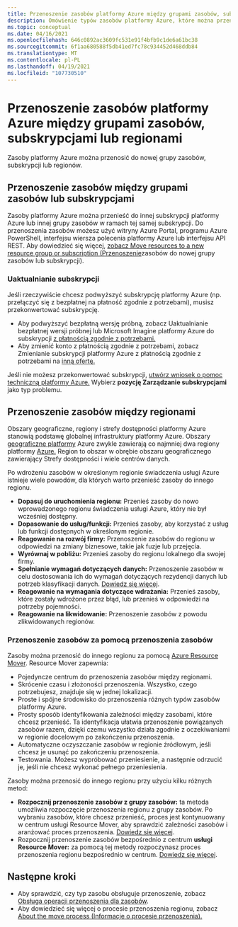 ```yaml
---
title: Przenoszenie zasobów platformy Azure między grupami zasobów, subskrypcjami lub regionami.
description: Omówienie typów zasobów platformy Azure, które można przenosić między grupami zasobów, subskrypcjami lub regionami.
ms.topic: conceptual
ms.date: 04/16/2021
ms.openlocfilehash: 646c0892ac3609fc531e91f4bfb9c1de6a61bc38
ms.sourcegitcommit: 6f1aa680588f5db41ed7fc78c934452d468ddb84
ms.translationtype: MT
ms.contentlocale: pl-PL
ms.lasthandoff: 04/19/2021
ms.locfileid: "107730510"
---
```

# <a name="move-azure-resources-across-resource-groups-subscriptions-or-regions"></a>Przenoszenie zasobów platformy Azure między grupami zasobów, subskrypcjami lub regionami

Zasoby platformy Azure można przenosić do nowej grupy zasobów, subskrypcji lub regionów.

## <a name="move-resources-across-resource-groups-or-subscriptions"></a>Przenoszenie zasobów między grupami zasobów lub subskrypcjami

Zasoby platformy Azure można przenieść do innej subskrypcji platformy Azure lub innej grupy zasobów w ramach tej samej subskrypcji. Do przenoszenia zasobów możesz użyć witryny Azure Portal, programu Azure PowerShell, interfejsu wiersza polecenia platformy Azure lub interfejsu API REST. Aby dowiedzieć się więcej, [zobacz Move resources to a new resource group or subscription (Przenoszenie](move-resource-group-and-subscription.md)zasobów do nowej grupy zasobów lub subskrypcji).

### <a name="upgrade-a-subscription"></a>Uaktualnianie subskrypcji

Jeśli rzeczywiście chcesz podwyższyć subskrypcję platformy Azure (np. przełączyć się z bezpłatnej na płatność zgodnie z potrzebami), musisz przekonwertować subskrypcję.

- Aby podwyższyć bezpłatną wersję próbną, zobacz Uaktualnianie bezpłatnej wersji próbnej lub Microsoft Imagine platformy Azure do subskrypcji [z płatnością zgodnie z potrzebami.](../../cost-management-billing/manage/upgrade-azure-subscription.md)
- Aby zmienić konto z płatnością zgodnie z potrzebami, zobacz Zmienianie subskrypcji platformy Azure z płatnością zgodnie z potrzebami na [inną ofertę.](../../cost-management-billing/manage/switch-azure-offer.md)

Jeśli nie możesz przekonwertować subskrypcji, [utwórz wniosek o pomoc techniczną platformy Azure.](../../azure-portal/supportability/how-to-create-azure-support-request.md) Wybierz **pozycję Zarządzanie subskrypcjami** jako typ problemu.

## <a name="move-resources-across-regions"></a>Przenoszenie zasobów między regionami

Obszary geograficzne, regiony i strefy dostępności platformy Azure stanowią podstawę globalnej infrastruktury platformy Azure. Obszary [geograficzne platformy](https://azure.microsoft.com/global-infrastructure/geographies/) Azure zwykle zawierają co najmniej dwa regiony platformy [Azure.](https://azure.microsoft.com/global-infrastructure/regions/) Region to obszar w obrębie obszaru geograficznego zawierający Strefy dostępności i wiele centrów danych.

Po wdrożeniu zasobów w określonym regionie świadczenia usługi Azure istnieje wiele powodów, dla których warto przenieść zasoby do innego regionu.

- **Dopasuj do uruchomienia regionu:** Przenieś zasoby do nowo wprowadzonego regionu świadczenia usługi Azure, który nie był wcześniej dostępny.
- **Dopasowanie do usług/funkcji:** Przenieś zasoby, aby korzystać z usług lub funkcji dostępnych w określonym regionie.
- **Reagowanie na rozwój firmy:** Przenoszenie zasobów do regionu w odpowiedzi na zmiany biznesowe, takie jak fuzje lub przejęcia.
- **Wyrównaj w pobliżu:** Przenieś zasoby do regionu lokalnego dla swojej firmy.
- **Spełnianie wymagań dotyczących danych:** Przenoszenie zasobów w celu dostosowania ich do wymagań dotyczących rezydencji danych lub potrzeb klasyfikacji danych. [Dowiedz się więcej](https://azure.microsoft.com/mediahandler/files/resourcefiles/achieving-compliant-data-residency-and-security-with-azure/Achieving_Compliant_Data_Residency_and_Security_with_Azure.pdf).
- **Reagowanie na wymagania dotyczące wdrażania:** Przenieś zasoby, które zostały wdrożone przez błąd, lub przenieś w odpowiedzi na potrzeby pojemności.
- **Reagowanie na likwidowanie:** Przenoszenie zasobów z powodu zlikwidowanych regionów.

### <a name="move-resources-with-resource-mover"></a>Przenoszenie zasobów za pomocą przenoszenia zasobów

Zasoby można przenosić do innego regionu za pomocą [Azure Resource Mover](../../resource-mover/overview.md). Resource Mover zapewnia:

- Pojedyncze centrum do przenoszenia zasobów między regionami.
- Skrócenie czasu i złożoności przenoszenia. Wszystko, czego potrzebujesz, znajduje się w jednej lokalizacji.
- Proste i spójne środowisko do przenoszenia różnych typów zasobów platformy Azure.
- Prosty sposób identyfikowania zależności między zasobami, które chcesz przenieść. Ta identyfikacja ułatwia przenoszenie powiązanych zasobów razem, dzięki czemu wszystko działa zgodnie z oczekiwaniami w regionie docelowym po zakończeniu przenoszenia.
- Automatyczne oczyszczanie zasobów w regionie źródłowym, jeśli chcesz je usunąć po zakończeniu przenoszenia.
- Testowania. Możesz wypróbować przeniesienie, a następnie odrzucić je, jeśli nie chcesz wykonać pełnego przeniesienia.

Zasoby można przenosić do innego regionu przy użyciu kilku różnych metod:

- **Rozpocznij przenoszenie zasobów z grupy zasobów:** ta metoda umożliwia rozpoczęcie przenoszenia regionu z grupy zasobów. Po wybraniu zasobów, które chcesz przenieść, proces jest kontynuowany w centrum usługi Resource Mover, aby sprawdzić zależności zasobów i aranżować proces przenoszenia. [Dowiedz się więcej](../../resource-mover/move-region-within-resource-group.md).
- Rozpocznij przenoszenie zasobów bezpośrednio z centrum **usługi Resource Mover:** za pomocą tej metody rozpoczynasz proces przenoszenia regionu bezpośrednio w centrum. [Dowiedz się więcej](../../resource-mover/tutorial-move-region-virtual-machines.md).

## <a name="next-steps"></a>Następne kroki

- Aby sprawdzić, czy typ zasobu obsługuje przenoszenie, zobacz [Obsługa operacji przenoszenia dla zasobów](move-support-resources.md).
- Aby dowiedzieć się więcej o procesie przenoszenia regionu, zobacz [About the move process (Informacje o procesie przenoszenia).](../../resource-mover/about-move-process.md)
